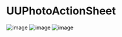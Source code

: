 # UUPhotoActionSheet

 ![image](https://github.com/zhangyu9050/UUPhotoActionSheet/blob/master/Screenshots/IMG_0363.PNG)
 ![image](https://github.com/zhangyu9050/UUPhotoActionSheet/blob/master/Screenshots/IMG_0364.PNG)
 ![image](https://github.com/zhangyu9050/UUPhotoActionSheet/blob/master/Screenshots/IMG_0365.PNG)
